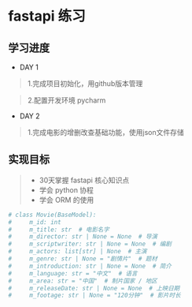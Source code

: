 # fastapi 练习

## 学习进度
- DAY 1 
> 1.完成项目初始化，用github版本管理

> 2.配置开发环境 pycharm
- DAY 2
> 1.完成电影的增删改查基础功能，使用json文件存储

## 实现目标
> - 30天掌握 fastapi 核心知识点
> - 学会 python 协程
> - 学会 ORM 的使用

```python
# class Movie(BaseModel):
#     m_id: int
#     m_title: str  # 电影名字
#     m_director: str | None = None  # 导演
#     m_scriptwriter: str | None = None  # 编剧
#     m_actors: list[str] | None  # 主演
#     m_genre: str | None = "剧情片"  # 题材
#     m_introduction: str | None = None  # 简介
#     m_language: str = "中文"  # 语言
#     m_area: str = "中国"  # 制片国家 / 地区
#     m_releaseDate: str | None = None  # 上映日期
#     m_footage: str | None = "120分钟"  # 影片时长



```

